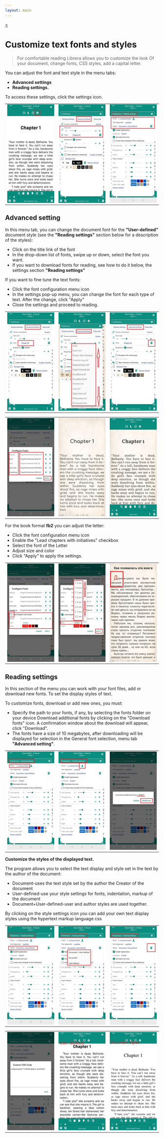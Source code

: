 ```yaml
---
layout: main
---
```

[<](/wiki/faq)

# Customize text fonts and styles

> For comfortable reading Librera allows you to customize the look Of your document, change fonts, CSS styles, add a capital letter.


You can adjust the font and text style in the menu tabs:
* **Advanced settings**
* **Reading settings.**

To access these settings, click the settings icon.


||||
|-|-|-|
|![](1.jpg)|![](2.jpg)|![](3.jpg)|


## Advanced setting


In this menu tab, you can change the document font for the **"User-defined"** document style (see the **"Reading settings"** section below for a description of the styles):


* Click on the title link of the font
* In the drop-down list of fonts, swipe up or down, select the font you want. 
* If you want to download fonts for reading, see how to do it below, the settings section **"Reading settings"**

If you want to fine tune the text fonts:
* Click the font configuration menu icon
* In the settings pop-up menu, you can change the font for each type of text. After the change, click "Apply" 
* Close the settings and proceed to reading.


||||
|-|-|-|
|![](23.jpg)|![](4.jpg)|![](5.jpg)|

||||
|-|-|-|
|![](6.jpg)|![](42.jpg)|![](43.jpg)|

For the book format **fb2** you can adjust the letter:
* Click the font configuration menu icon
* Enable the "Lead chapters with initiatives" checkbox
* Select the font of the Letter
* Adjust size and color
* Click "Apply" to apply the settings.

||||
|-|-|-|
|![](19.jpg)|![](20.jpg)|![](22.jpg)|



## Reading settings


In this section of the menu you can work with your font files, add or download new fonts. To set the display styles of text.

To customize fonts, download or add new ones, you must: 

* Specify the path to your fonts, if any, by selecting the fonts folder on your device
Download additional fonts by clicking on the "Download fonts" icon. A confirmation window about the download will appear, click "Download". 
* The fonts have a size of 10 megabytes, after downloading will be displayed for selection in the General font selection, menu tab **"Advanced setting"**.


||||
|-|-|-|
|![](8.jpg)|![](9.jpg)|![](10.jpg)|

**Customize the styles of the displayed text.**

The program allows you to select the text display and style set in the text by the author of the document:
* Document-uses the text style set by the author the Creator of the document
* User-defined-use your style settings for fonts, indentation, markup of the document
* Document+User-defined-user and author styles are used together.

By clicking on the style settings icon you can add your own text display styles using the hypertext markup language css

||||
|-|-|-|
|![](11.jpg)|![](12.jpg)|![](13.jpg)|

||||
|-|-|-|
|![](14.jpg)|![](15.jpg)|![](16.jpg)|








